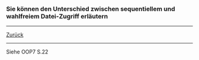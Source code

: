 ### Sie können den Unterschied zwischen sequentiellem und wahlfreiem Datei-Zugriff erläutern

---

[Zurück](300io.md)

---
Siehe OOP7 S.22
